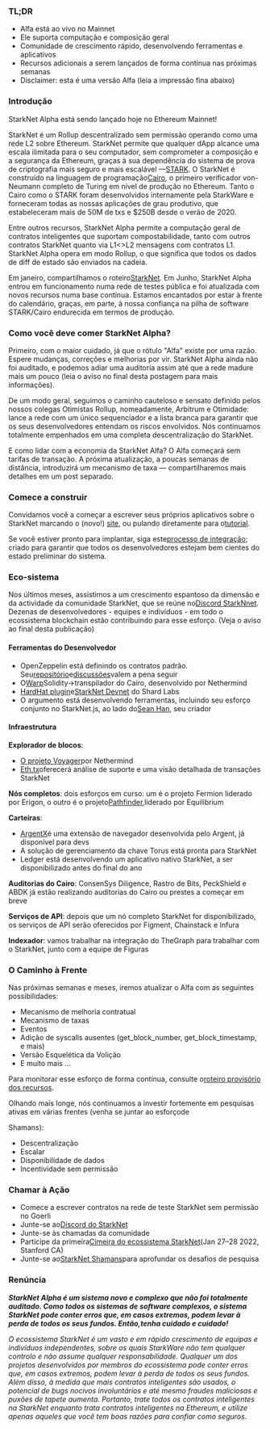 ### TL;DR

* Alfa está ao vivo no Mainnet
* Ele suporta computação e composição geral
* Comunidade de crescimento rápido, desenvolvendo ferramentas e aplicativos
* Recursos adicionais a serem lançados de forma contínua nas próximas semanas
* Disclaimer: esta é uma versão Alfa (leia a impressão fina abaixo)

### Introdução

StarkNet Alpha está sendo lançado hoje no Ethereum Mainnet!

StarkNet é um Rollup descentralizado sem permissão operando como uma rede L2 sobre Ethereum. StarkNet permite que qualquer dApp alcance uma escala ilimitada para o seu computador, sem comprometer a composição e a segurança da Ethereum, graças à sua dependência do sistema de prova de criptografia mais seguro e mais escalável —[STARK](https://starkware.co/stark/). O StarkNet é construído na linguagem de programação[Cairo](https://starkware.co/cairo/), o primeiro verificador von-Neumann completo de Turing em nível de produção no Ethereum. Tanto o Cairo como o STARK foram desenvolvidos internamente pela StarkWare e forneceram todas as nossas aplicações de grau produtivo, que estabeleceram mais de 50M de txs e $250B desde o verão de 2020.

Entre outros recursos, StarkNet Alpha permite a computação geral de contratos inteligentes que suportam compostabilidade, tanto com outros contratos StarkNet quanto via L1<>L2 mensagens com contratos L1. StarkNet Alpha opera em modo Rollup, o que significa que todos os dados de diff de estado são enviados na cadeia.

Em janeiro, compartilhamos o roteiro[StarkNet](https://medium.com/starkware/on-the-road-to-starknet-a-permissionless-stark-powered-l2-zk-rollup-83be53640880). Em Junho, StarkNet Alpha entrou em funcionamento numa rede de testes pública e foi atualizada com novos recursos numa base contínua. Estamos encantados por estar à frente do calendário, graças, em parte, à nossa confiança na pilha de software STARK/Cairo endurecida em termos de produção.

### Como você deve comer StarkNet Alpha?

Primeiro, com o maior cuidado, já que o rótulo "Alfa" existe por uma razão. Espere mudanças, correções e melhorias por vir. StarkNet Alpha ainda não foi auditado, e podemos adiar uma auditoria assim até que a rede madure mais um pouco (leia o aviso no final desta postagem para mais informações).

De um modo geral, seguimos o caminho cauteloso e sensato definido pelos nossos colegas Otimistas Rollup, nomeadamente, Arbitrum e Otimidade: lance a rede com um único sequenciador e a lista branca para garantir que os seus desenvolvedores entendam os riscos envolvidos. Nós continuamos totalmente empenhados em uma completa descentralização do StarkNet.

E como lidar com a economia da StarkNet Alfa? O Alfa começará sem tarifas de transação. A próxima atualização, a poucas semanas de distância, introduzirá um mecanismo de taxa — compartilharemos mais detalhes em um post separado.

### Comece a construir

Convidamos você a começar a escrever seus próprios aplicativos sobre o StarkNet marcando o (novo!) [site](http://starknet.io/), ou pulando diretamente para o[tutorial](https://starknet.io/docs/).

Se você estiver pronto para implantar, siga este[processo de integração](https://forms.reform.app/starkware/SN-Alpha-Contract-Deployment/l894lu); criado para garantir que todos os desenvolvedores estejam bem cientes do estado preliminar do sistema.

### Eco-sistema

Nos últimos meses, assistimos a um crescimento espantoso da dimensão e da actividade da comunidade StarkNet, que se reúne no[Discord StarkNnet](https://discord.gg/uJ9HZTUk2Y). Dezenas de desenvolvedores - equipes e indivíduos - em todo o ecossistema blockchain estão contribuindo para esse esforço. (Veja o aviso ao final desta publicação)

#### Ferramentas do Desenvolvedor

* OpenZeppelin está definindo os contratos padrão. Seu[repositório](https://github.com/OpenZeppelin/cairo-contracts/tree/main/contracts)e[discussões](https://github.com/OpenZeppelin/cairo-contracts/discussions)valem a pena seguir
* O[Warp](https://github.com/NethermindEth/warp)Solidity->transpilador do Cairo, desenvolvido por Nethermind
* [HardHat plugin](https://github.com/Shard-Labs/starknet-hardhat-plugin)e[StarkNet Devnet](https://github.com/Shard-Labs/starknet-devnet) do Shard Labs
* O argumento está desenvolvendo ferramentas, incluindo seu esforço conjunto no StarkNet.js, ao lado do[Sean Han](https://twitter.com/seanjameshan), seu criador

#### Infraestrutura

**Explorador de blocos**:

* [O projeto Voyager](http://voyager.online/)por Nethermind
* [Eth.tx](https://ethtx.info/)oferecerá análise de suporte e uma visão detalhada de transações StarkNet

**Nós completos**: dois esforços em curso: um é o projeto Fermion liderado por Erigon, o outro é o projeto[Pathfinder,](https://github.com/eqlabs/pathfinder)liderado por Equilibrium

**Carteiras**:

* [ArgentX](https://github.com/argentlabs/argent-x)é uma extensão de navegador desenvolvida pelo Argent, já disponível para devs
* A solução de gerenciamento da chave Torus está pronta para StarkNet
* Ledger está desenvolvendo um aplicativo nativo StarkNet, a ser disponibilizado antes do final do ano

**Auditorias do Cairo**: ConsenSys Diligence, Rastro de Bits, PeckShield e ABDK já estão realizando auditorias do Cairo ou prestes a começar em breve

**Serviços de API**: depois que um nó completo StarkNet for disponibilizado, os serviços de API serão oferecidos por Figment, Chainstack e Infura

**Indexador**: vamos trabalhar na integração do TheGraph para trabalhar com o StarkNet, junto com a equipe de Figuras

### O Caminho à Frente

Nas próximas semanas e meses, iremos atualizar o Alfa com as seguintes possibilidades:

* Mecanismo de melhoria contratual
* Mecanismo de taxas
* Eventos
* Adição de syscalls ausentes (get_block_number, get_block_timestamp, e mais)
* Versão Esquelética da Volição
* E muito mais …

Para monitorar esse esforço de forma contínua, consulte o[roteiro provisório dos recursos](https://www.notion.so/starkware/StarkNet-Alpha-Features-Tentative-Roadmap-f2b8f5f25a2d4d1cb3265fb82a098c51).

Olhando mais longe, nós continuamos a investir fortemente em pesquisas ativas em várias frentes (venha se juntar ao esforço</a>de

Shamans):</p> 

* Descentralização
* Escalar
* Disponibilidade de dados
* Incentividade sem permissão



### Chamar à Ação

* Comece a escrever contratos na rede de teste StarkNet sem permissão no Goerli
* Junte-se ao[Discord do StarkNet](https://discord.gg/uJ9HZTUk2Y)
* Junte-se às chamadas da comunidade
* Participe da primeira[Cimeira do ecossistema StarkNet](https://www.eventbrite.com/e/starknet-ecosystem-summit-2022-tickets-206671880157)(Jan 27–28 2022, Stanford CA)
* Junte-se ao[StarkNet Shamans](https://community.starknet.io/)para aprofundar os desafios de pesquisa



### Renúncia

***StarkNet Alpha é um sistema novo e complexo que não foi totalmente auditado. Como todos os sistemas de software complexos, o sistema StarkNet pode conter erros que, em casos extremos, podem levar à perda de todos os seus fundos. Então,***tenha cuidado e cuidado!******

*O ecossistema StarkNet é um vasto e em rápido crescimento de equipas e indivíduos independentes, sobre os quais StarkWare não tem qualquer controlo e não assume qualquer responsabilidade. Qualquer um dos projetos desenvolvidos por membros do ecossistema pode conter erros que, em casos extremos, podem levar à perda de todos os seus fundos. Além disso, à medida que mais contratos inteligentes são usados, o potencial de bugs nocivos involuntários e até mesmo fraudes maliciosas e puxões de tapete aumenta. Portanto, trate todos os contratos inteligentes na StarkNet enquanto trata contratos inteligentes na Ethereum, e utilize apenas aqueles que você tem boas razões para confiar como seguros.*